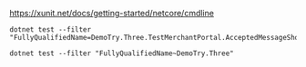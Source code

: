 https://xunit.net/docs/getting-started/netcore/cmdline

```
dotnet test --filter "FullyQualifiedName=DemoTry.Three.TestMerchantPortal.AcceptedMessageShownWhenPaymentAccepted"

dotnet test --filter "FullyQualifiedName~DemoTry.Three"
```